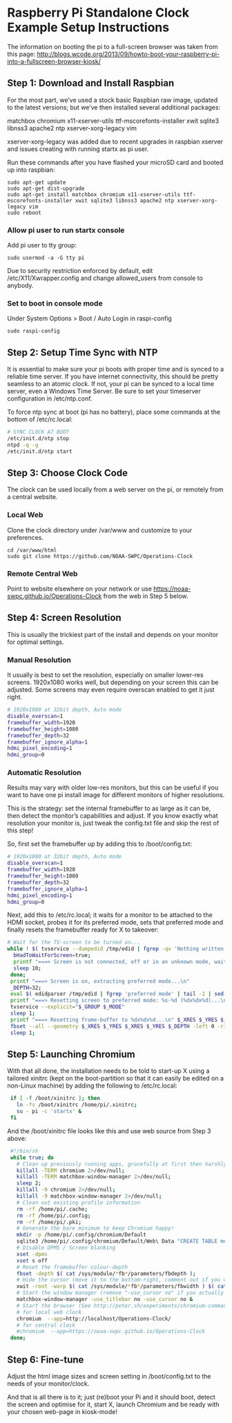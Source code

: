 # Raspberry Pi Standalone Clock Example Setup Instructions

The information on booting the pi to a full-screen browser was taken from this page: http://blogs.wcode.org/2013/09/howto-boot-your-raspberry-pi-into-a-fullscreen-browser-kiosk/

## Step 1: Download and Install Raspbian
For the most part, we’ve used a stock basic Raspbian raw image, updated to the latest versions; but we’ve then installed several additional packages:

matchbox chromium x11-xserver-utils ttf-mscorefonts-installer xwit sqlite3 libnss3 apache2 ntp xserver-xorg-legacy vim

xserver-xorg-legacy was added due to recent upgrades in raspbian xserver and issues creating with running startx as pi user.

Run these commands after you have flashed your microSD card and booted up into raspbian:
```console
sudo apt-get update 
sudo apt-get dist-upgrade 
sudo apt-get install matchbox chromium x11-xserver-utils ttf-mscorefonts-installer xwit sqlite3 libnss3 apache2 ntp xserver-xorg-legacy vim
sudo reboot
```

### Allow pi user to run startx console
Add pi user to tty group:
```console
sudo usermod -a -G tty pi
```
Due to security restriction enforced by default, edit /etc/X11/Xwrapper.config and change allowed_users from console to anybody.

### Set to boot in console mode
Under System Options > Boot / Auto Login in raspi-config
```console
sudo raspi-config
```

## Step 2: Setup Time Sync with NTP
It is essential to make sure your pi boots with proper time and is synced to a reliable time server.  If you have internet connectivity, this should be pretty seamless to an atomic clock.  If not, your pi can be synced to a local time server, even a Windows Time Server.  Be sure to set your timeserver configuration in /etc/ntp.conf.

To force ntp sync at boot (pi has no battery), place some commands at the bottom of /etc/rc.local:
```sh
# SYNC CLOCK AT BOOT
/etc/init.d/ntp stop
ntpd -q -g
/etc/init.d/ntp start
```

## Step 3: Choose Clock Code
The clock can be used locally from a web server on the pi, or remotely from a central website.
### Local Web
Clone the clock directory under /var/www and customize to your preferences.
```console
cd /var/www/html
sudo git clone https://github.com/NOAA-SWPC/Operations-Clock
```
### Remote Central Web
Point to website elsewhere on your network or use https://noaa-swpc.github.io/Operations-Clock from the web in Step 5 below.

## Step 4: Screen Resolution

This is usually the trickiest part of the install and depends on your monitor for optimal settings.

### Manual Resolution
It usually is best to set the resolution, especially on smaller lower-res screens. 1920x1080 works well, but depending on your screen this can be adjusted. Some screens may even require overscan enabled to get it just right.

```sh
# 1920x1080 at 32bit depth, Auto mode
disable_overscan=1
framebuffer_width=1920
framebuffer_height=1080
framebuffer_depth=32
framebuffer_ignore_alpha=1
hdmi_pixel_encoding=1
hdmi_group=0
```

### Automatic Resolution

Results may vary with older low-res monitors, but this can be useful if you want to have one pi install image for different monitors of higher resolutions.

This is the strategy: set the internal framebuffer to as large as it can be, then detect the monitor’s capabilities and adjust. If you know exactly what resolution your monitor is, just tweak the config.txt file and skip the rest of this step!

So, first set the framebuffer up by adding this to /boot/config.txt:
```sh
# 1920x1080 at 32bit depth, Auto mode
disable_overscan=1
framebuffer_width=1920
framebuffer_height=1080
framebuffer_depth=32
framebuffer_ignore_alpha=1
hdmi_pixel_encoding=1
hdmi_group=0
```
Next, add this to /etc/rc.local; it waits for a monitor to be attached to the HDMI socket, probes it for its preferred mode, sets that preferred mode and finally resets the framebuffer ready for X to takeover:
```sh
# Wait for the TV-screen to be turned on...
while ! $( tvservice --dumpedid /tmp/edid | fgrep -qv 'Nothing written!' ); do
  bHadToWaitForScreen=true;
  printf "===> Screen is not connected, off or in an unknown mode, waiting for it to become available...\n"
  sleep 10;
 done;
 printf "===> Screen is on, extracting preferred mode...\n"
 _DEPTH=32;
 eval $( edidparser /tmp/edid | fgrep 'preferred mode' | tail -1 | sed -Ene 's/^.+(DMT|CEA) \(([0-9]+)\) ([0-9]+)x([0-9]+)[pi]? @.+/_GROUP=\1;_MODE=\2;_XRES=\3;_YRES=\4;/p' );
 printf "===> Resetting screen to preferred mode: %s-%d (%dx%dx%d)...\n" $_GROUP $_MODE $_XRES $_YRES $_DEPTH
 tvservice --explicit="$_GROUP $_MODE"
 sleep 1;
 printf "===> Resetting frame-buffer to %dx%dx%d...\n" $_XRES $_YRES $_DEPTH
 fbset --all --geometry $_XRES $_YRES $_XRES $_YRES $_DEPTH -left 0 -right 0 -upper 0 -lower 0;
 sleep 1;
```

## Step 5: Launching Chromium
With that all done, the installation needs to be told to start-up X using a tailored xinitrc (kept on the boot-partition so that it can easily be edited on a non-Linux machine) by adding the following to /etc/rc.local:
```sh
 if [ -f /boot/xinitrc ]; then
   ln -fs /boot/xinitrc /home/pi/.xinitrc;
   su - pi -c 'startx' &
 fi
```
And the /boot/xinitrc file looks like this and use web source from Step 3 above:
```sh
 #!/bin/sh
 while true; do
   # Clean up previously running apps, gracefully at first then harshly
   killall -TERM chromium 2>/dev/null;
   killall -TERM matchbox-window-manager 2>/dev/null;
   sleep 2;
   killall -9 chromium 2>/dev/null;
   killall -9 matchbox-window-manager 2>/dev/null;
   # Clean out existing profile information
   rm -rf /home/pi/.cache;
   rm -rf /home/pi/.config;
   rm -rf /home/pi/.pki;
   # Generate the bare minimum to keep Chromium happy!
   mkdir -p /home/pi/.config/chromium/Default
   sqlite3 /home/pi/.config/chromium/Default/Web\ Data "CREATE TABLE meta(key LONGVARCHAR NOT NULL UNIQUE PRIMARY KEY, value LONGVARCHAR); INSERT INTO meta VALUES('version','46'); CREATE TABLE keywords (foo INTEGER);";
   # Disable DPMS / Screen blanking
   xset -dpms
   xset s off
   # Reset the framebuffer colour-depth
   fbset -depth $( cat /sys/module/*fb*/parameters/fbdepth );
   # Hide the cursor (move it to the bottom-right, comment out if you want mouse interaction)
   xwit -root -warp $( cat /sys/module/*fb*/parameters/fbwidth ) $( cat /sys/module/*fb*/parameters/fbheight )
   # Start the window manager (remove "-use_cursor no" if you actually want mouse interaction)
   matchbox-window-manager -use_titlebar no -use_cursor no &
   # Start the browser (See http://peter.sh/experiments/chromium-command-line-switches/)
   # for local web clock
   chromium  --app=http://localhost/Operations-Clock/
   # for central clock
   #chromium  --app=https://noaa-swpc.github.io/Operations-Clock
 done;
```

## Step 6: Fine-tune
Adjust the html image sizes and screen setting in /boot/config.txt to the needs of your monitor/clock.

And that is all there is to it; just (re)boot your Pi and it should boot, detect the screen and optimise for it, start X, launch Chromium and be ready with your chosen web-page in kiosk-mode!
